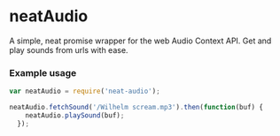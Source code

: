 neatAudio
===========

A simple, neat promise wrapper for the web Audio Context API. Get and play sounds from urls with ease.

### Example usage

```javascript
var neatAudio = require('neat-audio');

neatAudio.fetchSound('/Wilhelm scream.mp3').then(function(buf) {
    neatAudio.playSound(buf);
  });
```